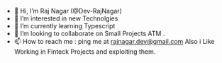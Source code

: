 - 👋 Hi, I’m  Raj Nagar (@Dev-RajNagar)
- 👀 I’m interested in new Technolgies 
- 🌱 I’m currently learning Typescript
- 💞️ I’m looking to collaborate on Small Projects ATM .
- 📫 How to reach me : ping me at rajnagar.dev@gmail.com
Also i Like Working in Finteck Projects and exploiting them.
<!---
Dev-RajNagar/Dev-RajNagar is a ✨ special ✨ repository because its `README.md` (this file) appears on your GitHub profile.
You can click the Preview link to take a look at your changes.
--->
